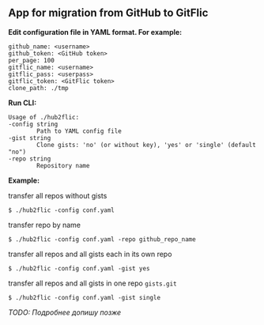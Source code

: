 App for migration from GitHub to GitFlic
----------------------------------------

**Edit configuration file in YAML format. For example:**

    github_name: <username>
    github_token: <GitHub token>
    per_page: 100
    gitflic_name: <username>
    gitflic_pass: <userpass>
    gitflic_token: <GitFlic token>
    clone_path: ./tmp

**Run CLI:**

    Usage of ./hub2flic:
    -config string
            Path to YAML config file
    -gist string
            Clone gists: 'no' (or without key), 'yes' or 'single' (default "no")
    -repo string
            Repository name

**Example:**

transfer all repos without gists

    $ ./hub2flic -config conf.yaml

transfer repo by name

    $ ./hub2flic -config conf.yaml -repo github_repo_name

transfer all repos and all gists each in its own repo

    $ ./hub2flic -config conf.yaml -gist yes

transfer all repos and all gists in one repo `gists.git`

    $ ./hub2flic -config conf.yaml -gist single

_TODO: Подробнее допишу позже_